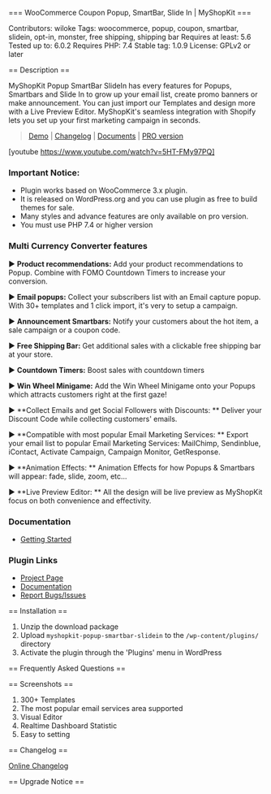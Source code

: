 === WooCommerce Coupon Popup, SmartBar, Slide In | MyShopKit ===

Contributors: wiloke
Tags: woocommerce, popup, coupon, smartbar, slidein, opt-in, monster, free shipping, shipping bar
Requires at least: 5.6
Tested up to: 6.0.2
Requires PHP: 7.4
Stable tag: 1.0.9
License: GPLv2 or later

== Description ==

MyShopKit Popup SmartBar SlideIn has every features for Popups, Smartbars and Slide In to grow up your email list, create promo banners or make
announcement.
You can just import our Templates and design more with a Live Preview Editor. MyShopKit's seamless integration with Shopify lets you set up your first marketing campaign in seconds.

>[Demo](https://popup-smartbar-slidein.myshopkit.app/ "Demo") |
>[Changelog](https://woocommerce.myshopkit.app/cbxchangelog/woocommerce-coupon-popup-smartbar-slide-in-myshopkit/ "Demo") |
>[Documents](https://docs.wiloke.com/popup-smartbar-slidein/ "Documents") | [PRO version](https://bit.ly/3JfemHF "PRO version")

[youtube https://www.youtube.com/watch?v=5HT-FMy97PQ]

### Important Notice:
- Plugin works based on WooCommerce 3.x plugin.
- It is released on WordPress.org and you can use plugin as free to build themes for sale.
- Many styles and advance features are only available on pro version.
- You must use PHP 7.4 or higher version

### Multi Currency Converter features

&#9658; **Product recommendations:** Add your product recommendations to Popup. Combine with FOMO Countdown Timers
to increase your conversion.

&#9658; **Email popups:** Collect your subscribers list with an Email capture popup. With 30+ templates and 1 click import, it's very to setup a campaign.

&#9658; **Announcement Smartbars:** Notify your customers about the hot item, a sale campaign or a coupon code.

&#9658; **Free Shipping Bar:** Get additional sales with a clickable free shipping bar at your store.

&#9658; **Countdown Timers:** Boost sales with countdown timers

&#9658; **Win Wheel Minigame:** Add the Win Wheel Minigame onto your Popups which attracts customers right at the first gaze!

&#9658; **Collect Emails and get Social Followers with Discounts: ** Deliver your Discount Code while collecting customers' emails.

&#9658; **Compatible with most popular Email Marketing Services: ** Export your email list to popular Email Marketing Services: MailChimp, Sendinblue, iContact, Activate Campaign, Campaign Monitor, GetResponse.

&#9658; **Animation Effects: ** Animation Effects for how Popups & Smartbars will appear: fade, slide, zoom, etc...

&#9658; **Live Preview Editor: ** All the design will be live preview as MyShopKit focus on both convenience and effectivity.

### Documentation

- [Getting Started](https://docs.wiloke.com/popup-smartbar-slidein/)

### Plugin Links

- [Project Page](https://wiloke.com)
- [Documentation](https://docs.wiloke.com/popup-smartbar-slidein/)
- [Report Bugs/Issues](https://wiloke.com/support)

== Installation ==

1. Unzip the download package
1. Upload `myshopkit-popup-smartbar-slidein` to the `/wp-content/plugins/` directory
1. Activate the plugin through the 'Plugins' menu in WordPress

== Frequently Asked Questions ==

== Screenshots ==
1. 300+ Templates
2. The most popular email services area supported
3. Visual Editor
4. Realtime Dashboard Statistic
5. Easy to setting


== Changelog ==

[Online Changelog](https://woocommerce.myshopkit.app/cbxchangelog/woocommerce-coupon-popup-smartbar-slide-in-myshopkit/)

== Upgrade Notice ==

